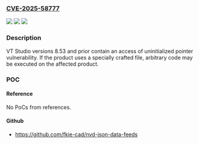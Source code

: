### [CVE-2025-58777](https://cve.mitre.org/cgi-bin/cvename.cgi?name=CVE-2025-58777)
![](https://img.shields.io/static/v1?label=Product&message=VT%20STUDIO&color=blue)
![](https://img.shields.io/static/v1?label=Version&message=8.53%20and%20prior%20&color=brightgreen)
![](https://img.shields.io/static/v1?label=Vulnerability&message=Access%20of%20uninitialized%20pointer&color=brightgreen)

### Description

VT Studio versions 8.53 and prior contain an access of uninitialized pointer vulnerability. If the product uses a specially crafted file, arbitrary code may be executed on the affected product.

### POC

#### Reference
No PoCs from references.

#### Github
- https://github.com/fkie-cad/nvd-json-data-feeds

